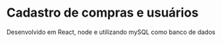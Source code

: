 # Cadastro de compras e usuários

Desenvolvido em React, node e utilizando mySQL como banco de dados
